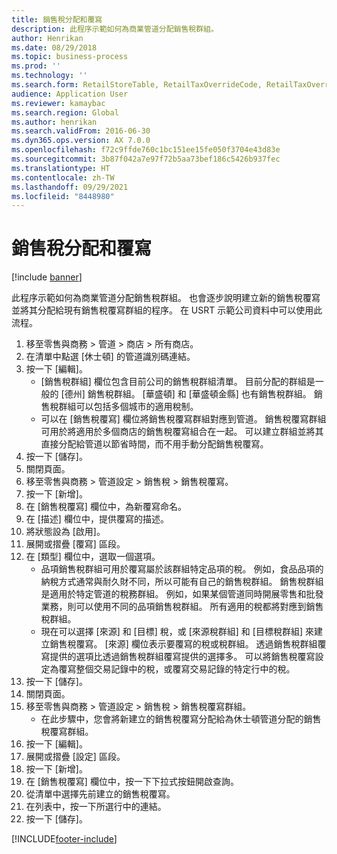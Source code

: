 ```yaml
---
title: 銷售稅分配和覆寫
description: 此程序示範如何為商業管道分配銷售稅群組。
author: Henrikan
ms.date: 08/29/2018
ms.topic: business-process
ms.prod: ''
ms.technology: ''
ms.search.form: RetailStoreTable, RetailTaxOverrideCode, RetailTaxOverrideGroup
audience: Application User
ms.reviewer: kamaybac
ms.search.region: Global
ms.author: henrikan
ms.search.validFrom: 2016-06-30
ms.dyn365.ops.version: AX 7.0.0
ms.openlocfilehash: f72c9ffde760c1bc151ee15fe050f3704e43d83e
ms.sourcegitcommit: 3b87f042a7e97f72b5aa73bef186c5426b937fec
ms.translationtype: HT
ms.contentlocale: zh-TW
ms.lasthandoff: 09/29/2021
ms.locfileid: "8448980"
---
```

# <a name="sales-tax-assignment-and-overrides"></a>銷售稅分配和覆寫

[!include [banner](../../includes/banner.md)]

此程序示範如何為商業管道分配銷售稅群組。 也會逐步說明建立新的銷售稅覆寫並將其分配給現有銷售稅覆寫群組的程序。 在 USRT 示範公司資料中可以使用此流程。

1. 移至零售與商務 > 管道 > 商店 > 所有商店。
2. 在清單中點選 [休士頓] 的管道識別碼連結。
3. 按一下 [編輯]。
    * [銷售稅群組] 欄位包含目前公司的銷售稅群組清單。 目前分配的群組是一般的 [德州] 銷售稅群組。 [華盛頓] 和 [華盛頓金縣] 也有銷售稅群組。 銷售稅群組可以包括多個城市的適用稅制。  
    * 可以在 [銷售稅覆寫] 欄位將銷售稅覆寫群組對應到管道。 銷售稅覆寫群組可用於將適用於多個商店的銷售稅覆寫組合在一起。 可以建立群組並將其直接分配給管道以節省時間，而不用手動分配銷售稅覆寫。  
4. 按一下 [儲存]。
5. 關閉頁面。
6. 移至零售與商務 > 管道設定 > 銷售稅 > 銷售稅覆寫。
7. 按一下 [新增]。
8. 在 [銷售稅覆寫] 欄位中，為新覆寫命名。
9. 在 [描述] 欄位中，提供覆寫的描述。
10. 將狀態設為 [啟用]。
11. 展開或摺疊 [覆寫] 區段。
12. 在 [類型] 欄位中，選取一個選項。
    * 品項銷售稅群組可用於覆寫屬於該群組特定品項的稅。 例如，食品品項的納稅方式通常與耐久財不同，所以可能有自己的銷售稅群組。 銷售稅群組是適用於特定管道的稅務群組。 例如，如果某個管道同時開展零售和批發業務，則可以使用不同的品項銷售稅群組。 所有適用的稅都將對應到銷售稅群組。  
    * 現在可以選擇 [來源] 和 [目標] 稅，或 [來源稅群組] 和 [目標稅群組] 來建立銷售稅覆寫。 [來源] 欄位表示要覆寫的稅或稅群組。 透過銷售稅群組覆寫提供的選項比透過銷售稅群組覆寫提供的選擇多。 可以將銷售稅覆寫設定為覆寫整個交易記錄中的稅，或覆寫交易記錄的特定行中的稅。  
13. 按一下 [儲存]。
14. 關閉頁面。
15. 移至零售與商務 > 管道設定 > 銷售稅 > 銷售稅覆寫群組。
    * 在此步驟中，您會將新建立的銷售稅覆寫分配給為休士頓管道分配的銷售稅覆寫群組。  
16. 按一下 [編輯]。
17. 展開或摺疊 [設定] 區段。
18. 按一下 [新增]。
19. 在 [銷售稅覆寫] 欄位中，按一下下拉式按鈕開啟查詢。
20. 從清單中選擇先前建立的銷售稅覆寫。
21. 在列表中，按一下所選行中的連結。
22. 按一下 [儲存]。



[!INCLUDE[footer-include](../../../includes/footer-banner.md)]